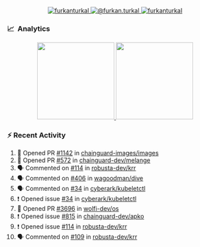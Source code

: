 <p align="center">
  <a href="https://linkedin.com/in/furkanturkal" target="blank">
    <img src="https://img.shields.io/badge/linkedin-%230077B5.svg?&style=for-the-badge&logo=linkedin&logoColor=white" alt="furkanturkal" />
  </a>
  <a href="https://medium.com/@furkan.turkal" target="blank">
    <img src="https://img.shields.io/badge/medium-%2312100E.svg?&style=for-the-badge&logo=medium&logoColor=white" alt="@furkan.turkal" />
  </a>
  <a href="https://twitter.com/furkanturkaI" target="blank">
    <img src="https://img.shields.io/badge/Twitter-1DA1F2?style=for-the-badge&logo=twitter&logoColor=white" alt="furkanturkaI" />
  </a>
</p>

### 📈 &nbsp;Analytics

<p align="center">
  <a href="https://coderstats.net/github/#Dentrax">
    <img height="180em" src="https://github-readme-stats-eight-theta.vercel.app/api?username=Dentrax&show_icons=true&theme=algolia&include_all_commits=true&count_private=true&line_height=26"/>
    <img height="180em" src="https://github-readme-stats-eight-theta.vercel.app/api/top-langs/?username=Dentrax&layout=compact&langs_count=8&theme=algolia&line_height=26"/>
  </a>
</p>

### :zap: Recent Activity

<!--START_SECTION:activity-->
1. 💪 Opened PR [#1142](https://github.com/chainguard-images/images/pull/1142) in [chainguard-images/images](https://github.com/chainguard-images/images)
2. 💪 Opened PR [#572](https://github.com/chainguard-dev/melange/pull/572) in [chainguard-dev/melange](https://github.com/chainguard-dev/melange)
3. 🗣 Commented on [#114](https://github.com/robusta-dev/krr/issues/114#issuecomment-1643517249) in [robusta-dev/krr](https://github.com/robusta-dev/krr)
4. 🗣 Commented on [#406](https://github.com/wagoodman/dive/issues/406#issuecomment-1642734120) in [wagoodman/dive](https://github.com/wagoodman/dive)
5. 🗣 Commented on [#34](https://github.com/cyberark/kubeletctl/issues/34#issuecomment-1642120588) in [cyberark/kubeletctl](https://github.com/cyberark/kubeletctl)
6. ❗ Opened issue [#34](https://github.com/cyberark/kubeletctl/issues/34) in [cyberark/kubeletctl](https://github.com/cyberark/kubeletctl)
7. 💪 Opened PR [#3696](https://github.com/wolfi-dev/os/pull/3696) in [wolfi-dev/os](https://github.com/wolfi-dev/os)
8. ❗ Opened issue [#815](https://github.com/chainguard-dev/apko/issues/815) in [chainguard-dev/apko](https://github.com/chainguard-dev/apko)
9. ❗ Opened issue [#114](https://github.com/robusta-dev/krr/issues/114) in [robusta-dev/krr](https://github.com/robusta-dev/krr)
10. 🗣 Commented on [#109](https://github.com/robusta-dev/krr/issues/109#issuecomment-1640411169) in [robusta-dev/krr](https://github.com/robusta-dev/krr)
<!--END_SECTION:activity-->
